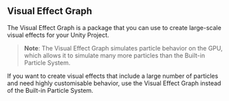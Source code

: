 ## Visual Effect Graph

The Visual Effect Graph is a package that you can use to create large-scale visual effects for your Unity Project. 

> **Note**: The Visual Effect Graph simulates particle behavior on the GPU, which allows it to simulate many more particles than the Built-in Particle System.

If you want to create visual effects that include a large number of particles and need highly customisable behavior, use the Visual Effect Graph instead of the Built-in Particle System.


